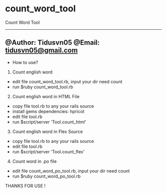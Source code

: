 count_word_tool
===============

Count Word Tool

-------
@Author: Tidusvn05
@Email: tidusvn05@gmail.com
-------


* How to use?

1. Count english word
  - edit file count_word_tool.rb, input your dir need count
  - run $ruby count_word_tool.rb

2. Count english word in HTML File
  - copy file tool.rb to any your rails source
  - install gems dependencies: hpricot
  - edit file tool.rb
  - run $script/server 'Tool.count_html'
  
3. Count english word in Flex Source
  - copy file tool.rb to any your rails source
  - edit file tool.rb
  - run $script/server 'Tool.count_flex'

4. Count word in .po file
  - edit file count_word_po_tool.rb, input your dir need count
  - run $ruby count_word_po_tool.rb



THANKS FOR USE !
